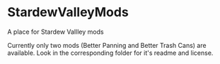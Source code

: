 # StardewValleyMods
A place for Stardew Vallley mods

Currently only two mods (Better Panning and Better Trash Cans) are available.  Look in the corresponding folder for it's readme and license.
